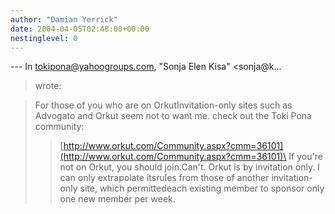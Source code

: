 ```yaml
---
author: "Damian Yerrick"
date: 2004-04-05T02:48:00+00:00
nestinglevel: 0
---
```

\---
 In [tokipona@yahoogroups.com](mailto://tokipona@yahoogroups.com), "Sonja Elen Kisa" <sonja@k...
> wrote:

> For those of you who are on OrkutInvitation-only sites such as Advogato and Orkut seem not to want me.
> check out the Toki Pona community:
>> [http://www.orkut.com/Community.aspx?cmm=36101](http://www.orkut.com/Community.aspx?cmm=36101)\
>> If you're not on Orkut, you should join.Can't. Orkut is by invitation only. I can only extrapolate itsrules from those of another invitation-only site, which permittedeach existing member to sponsor only one new member per week.